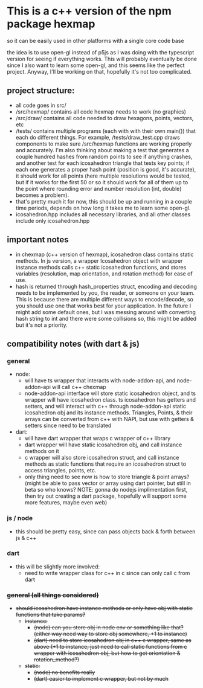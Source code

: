 # This is a c++ version of the npm package hexmap

so it can be easily used in other platforms with a single core code base

the idea is to use open-gl instead of p5js as I was doing with the typescript version for seeing if everything works. This will probably eventually be done since I also want to learn some open-gl, and this seems like the perfect project. Anyway, I'll be working on that, hopefully it's not too complicated.

## project structure:

- all code goes in src/
- /src/hexmap/ contains all code hexmap needs to work (no graphics)
- /src/draw/ contains all code needed to draw hexagons, points, vectors, etc
- /tests/ contains multiple programs (each with with their own main()) that each do different things. For example, /tests/draw_test.cpp draws components to make sure /src/hexmap functions are working properly and accurately. I'm also thinking about making a test that generates a couple hundred hashes from random points to see if anything crashes, and another test for each icosahedron triangle that tests key points; if each one generates a proper hash point (position is good, it's accurate), it should work for all points (here multiple resolutions would be tested, but if it works for the first 50 or so it should work for all of them up to the point where rounding error and number resolution (int, double) becomes a problem).
- that's pretty much it for now, this should be up and running in a couple time periods, depends on how long it takes me to learn some open-gl.
- icosahedron.hpp includes all necessary libraries, and all other classes include only icosahedron.hpp

## important notes

- in chexmap (c++ version of hexmap), icosahedron class contains static methods. In js version, a wrapper Icosahedron object with wrapper instance methods calls c++ static icosahedron functions, and stores variables (resolution, map orientation, and rotation method) for ease of use.
- hash is returned through hash_properties struct, encoding and decoding needs to be implemented by you, the reader, or someone on your team. This is because there are multiple different ways to encode/decode, so you should use one that works best for your application. In the future I might add some default ones, but I was messing around with converting hash string to int and there were some collisions so, this might be added but it's not a priority.

## compatibility notes (with dart & js)

### general

- node:
  - will have ts wrapper that interacts with node-addon-api, and node-addon-api will call c++ chexmap
  - node-addon-api interface will store static icosahedron object, and ts wrapper will have icosahedron class. ts icosahedron has getters and setters, and will interact with c++ through node-addon-api static icosahedron obj and its instance methods. Triangles, Points, & their arrays can be converted from c++ with NAPI, but use with getters & setters since need to be translated
- dart:
  - will have dart wrapper that wraps c wrapper of c++ library
  - dart wrapper will have static icosahedron obj, and call instance methods on it
  - c wrapper will also store icosahedron struct, and call instance methods as static functions that require an icosahedron struct to access triangles, points, etc.
  - only thing need to see now is how to store triangle & point arrays? (might be able to pass vector or array using dart pointer, but still in beta so who knows? NOTE: gonna do nodejs implimentation first, then try out creating a dart package, hopefully will support some more features, maybe even web)

### js / node

- this should be pretty easy, since can pass objects back & forth between js & c++

### dart

- this will be slightly more involved:
  - need to write wrapper class for c++ in c since can only call c from dart

<del>

### general (all things considered)

- should icosahedron have instance methods or only have obj with static functions that take params?
  - instance:
    - (node) can you store obj in node env or something like that? (either way need way to store obj somewhere, +1 to instance)
    - (dart) need to store icosahedron obj in c++ c wrapper, same as above (+1 to instance, just need to call static functions from c wrapper with icosahedron obj, but how to get orientation & rotation_method?)
  - static:
    - (node) no benefits really
    - (dart) easier to implement c wrapper, but not by much

</del>
